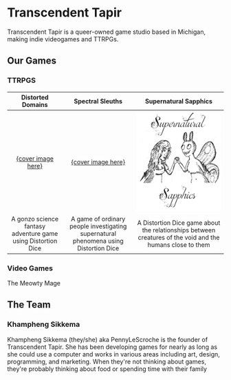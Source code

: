 # Transcendent Tapir

Transcendent Tapir is a queer-owned game studio based in Michigan, making indie videogames and TTRPGs.

## Our Games

### TTRPGS

 Distorted Domains | Spectral Sleuths | Supernatural Sapphics
 :-: | :-: | :-:
[{cover image here}](https://transcendent-tapir.github.io/Distorted-Domains) | [{cover image here}](https://transcendent-tapir.github.io/Spectral-Sleuths) | [![Supernatural Sapphics](images/SupSapph2.png)](https://transtapir.games/supernatural-sapphics)
A gonzo science fantasy adventure game using Distortion Dice | A game of ordinary people investigating supernatural phenomena using Distortion Dice | A Distortion Dice game about the relationships between creatures of the void and the humans close to them

### Video Games

The Meowty Mage

## The Team

### Khampheng Sikkema

Khampheng Sikkema  (they/she) aka PennyLeScroche is the founder of Transcendent Tapir. She has been developing games for nearly as long as she could use a computer and works in various areas including art, design, programming, and marketing. When they're not thinking about games, they're probably thinking about food or spending time with their family

